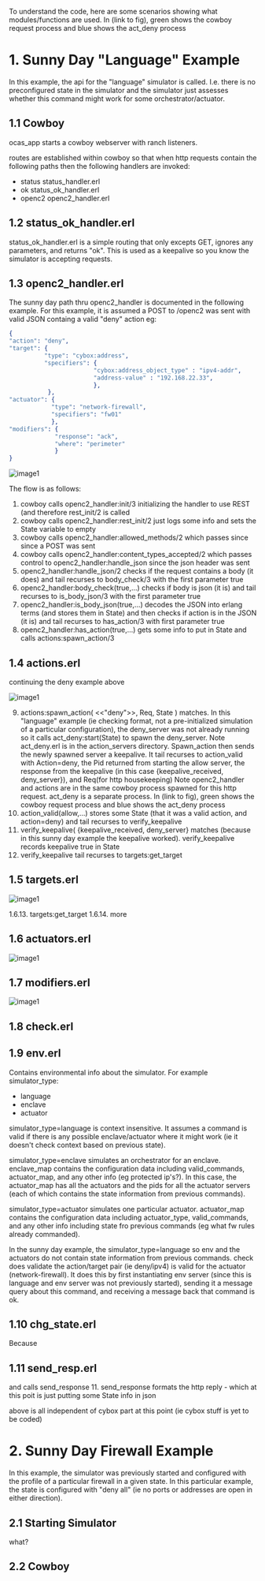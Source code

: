To understand the code, here are some scenarios showing what modules/functions are used.
In (link to fig), green shows the cowboy request process and blue shows the act_deny process

# 1. Sunny Day "Language" Example
In this example, the api for the "language" simulator is called. 
I.e. there is no preconfigured state in the simulator and the simulator just assesses whether this command
might work for some orchestrator/actuator.

## 1.1 Cowboy
ocas_app starts a cowboy webserver with ranch listeners.

routes are established within cowboy so that when 
http requests contain the following paths
then the following handlers are invoked:
- status    status_handler.erl
- ok        status_ok_handler.erl
- openc2    openc2_handler.erl

## 1.2 status_ok_handler.erl
status_ok_handler.erl is a simple routing that only excepts GET, 
ignores any parameters,
and returns "ok".
This is used as a keepalive so you know the simulator is accepting requests.


## 1.3 openc2_handler.erl

The sunny day path thru openc2_handler is documented in the following example.
For this example, it is assumed a POST to /openc2 was sent with valid JSON containg a valid "deny" action eg:

```erlang
{
"action": "deny",
"target": { 
          "type": "cybox:address",
          "specifiers": {
                        "cybox:address_object_type" : "ipv4-addr",
                        "address-value" : "192.168.22.33",
                        },
           },
"actuator": {
            "type": "network-firewall",
            "specifiers": "fw01"
            },
"modifiers": {
             "response": "ack",
             "where": "perimeter"
             }
}
```

![image1](../../../images/Slide03c.png)

The flow is as follows:

1. cowboy calls openc2_handler:init/3 initializing the handler to use REST (and therefore rest_init/2 is called
2. cowboy calls openc2_handler:rest_init/2 just logs some info and sets the State variable to empty
3. cowboy calls openc2_handler:allowed_methods/2 which passes since since a POST was sent
4. cowboy calls openc2_handler:content_types_accepted/2 which passes control to openc2_handler:handle_json 
since the json header was sent
5. openc2_handler:handle_json/2 checks if the request contains a body (it does) and tail recurses to body_check/3 with the first parameter true
6. openc2_handler:body_check(true,...) checks if body is json (it is) and tail recurses to is_body_json/3 with the first parameter true
7. openc2_handler:is_body_json(true,...) decodes the JSON into erlang terms (and stores them in State) and then checks if action is in the JSON (it is) and tail recurses to has_action/3 with first parameter true
8. openc2_handler:has_action(true,...) gets some info to put in State and calls actions:spawn_action/3

## 1.4 actions.erl
continuing the deny example above

![image1](../../../images/Slide04c.png)

9. actions:spawn_action( <<"deny">>,  Req, State ) matches. 
In this "language" example (ie checking format, not a pre-initialized simulation of a particular configuration), the deny_server was not already running 
so it calls act_deny:start(State) to spawn the deny_server. 
Note act_deny.erl is in the action_servers directory. 
Spawn_action  then sends the newly spawned server a keepalive. It tail recurses to action_valid with Action=deny, the Pid returned from starting the allow server, the response from the keepalive (in this case {keepalive_received, deny_server}), and Req(for http housekeeping)
Note openc2_handler and actions are in the same cowboy process spawned for this http request.
act_deny is a separate process.
In (link to fig), green shows the cowboy request process and blue shows the act_deny process
10. action_valid(allow,...) stores some State (that it was a valid action, and action=deny) and tail recurses to verify_keepalive
11. verify_keepalive( {keepalive_received, deny_server} matches (because in this sunny day example the keepalive worked). verify_keepalive records keepalive true in State 
12. verify_keepalive tail recurses to targets:get_target

## 1.5 targets.erl

![image1](../../../images/Slide05c.png)

1.6.13. targets:get_target
1.6.14. more

## 1.6 actuators.erl

![image1](../../../images/Slide06c.png)


## 1.7 modifiers.erl

![image1](../../../images/Slide07.png)


## 1.8 check.erl

## 1.9 env.erl
Contains environmental info about the simulator. 
For example simulator_type:
* language
* enclave 
* actuator

simulator_type=language is context insensitive. 
It assumes a command is valid if there is any possible enclave/actuator 
where it might work (ie it doesn't check context based on previous state).

simulator_type=enclave simulates an orchestrator for an enclave. 
enclave_map contains the configuration data including valid_commands, actuator_map,
and any other info (eg protected ip's?). 
In this case, the actuator_map has all the actuators and the pids for all the actuator servers 
(each of which contains the state information from previous commands).

simulator_type=actuator simulates one particular actuator. 
actuator_map contains the configuration data including actuator_type, valid_commands, 
and any other info including state fro previous commands (eg what fw rules already commanded).

In the sunny day example, the simulator_type=language so env and the actuators do not contain
state information from previous commands. check does validate the action/target pair (ie deny/ipv4) is valid
for the actuator (network-firewall). It does this by first instantiating env server 
(since this is language and env server was not previously started), sending it a message query about this command,
and receiving a message back that command is ok.

## 1.10 chg_state.erl
Because

## 1.11 send_resp.erl
and calls send_response
11. send_response formats the http reply - which at this poit is just putting some State info in json


above is all independent of cybox part at this point (ie cybox stuff is yet to be coded)


# 2. Sunny Day Firewall Example
In this example, the simulator was previously started and configured with the profile of a particular firewall 
in a given state.
In this particular example, the state is configured with "deny all" (ie no ports or addresses are open in either direction).

## 2.1 Starting Simulator
what?

## 2.2 Cowboy

